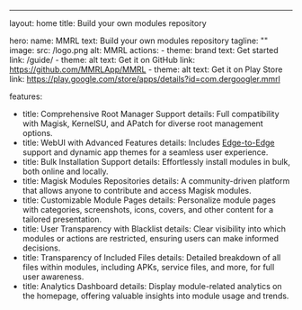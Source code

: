 ---
layout: home
title: Build your own modules repository

hero:
  name: MMRL
  text: Build your own modules repository
  tagline: ""
  image:
    src: /logo.png
    alt: MMRL
  actions:
    - theme: brand
      text: Get started
      link: /guide/
    - theme: alt
      text: Get it on GitHub
      link: https://github.com/MMRLApp/MMRL
    - theme: alt
      text: Get it on Play Store
      link: https://play.google.com/store/apps/details?id=com.dergoogler.mmrl

features:
  - title: Comprehensive Root Manager Support
    details: Full compatibility with Magisk, KernelSU, and APatch for diverse root management options.
  - title: WebUI with Advanced Features
    details: Includes <span class="vp-doc"><a href="https://developer.android.com/develop/ui/compose/layouts/insets">Edge-to-Edge</a></span> support and dynamic app themes for a seamless user experience.
  - title: Bulk Installation Support
    details: Effortlessly install modules in bulk, both online and locally.
  - title: Magisk Modules Repositories
    details: A community-driven platform that allows anyone to contribute and access Magisk modules.
  - title: Customizable Module Pages
    details: Personalize module pages with categories, screenshots, icons, covers, and other content for a tailored presentation.
  - title: User Transparency with Blacklist
    details: Clear visibility into which modules or actions are restricted, ensuring users can make informed decisions.
  - title: Transparency of Included Files
    details: Detailed breakdown of all files within modules, including APKs, service files, and more, for full user awareness.
  - title: Analytics Dashboard
    details: Display module-related analytics on the homepage, offering valuable insights into module usage and trends.